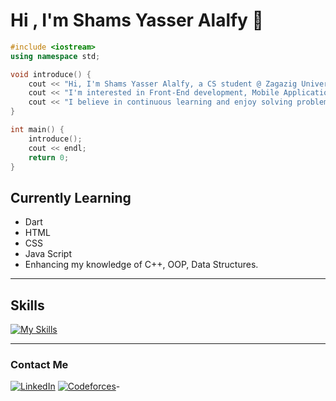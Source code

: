 # Hi , I'm Shams Yasser Alalfy 👋

```cpp
#include <iostream>
using namespace std;

void introduce() {
    cout << "Hi, I'm Shams Yasser Alalfy, a CS student @ Zagazig University." << endl;
    cout << "I'm interested in Front-End development, Mobile Application development , and Cybersecurity." << endl;
    cout << "I believe in continuous learning and enjoy solving problems creatively." << endl;
}

int main() {
    introduce();
    cout << endl;
    return 0;
}

```

## Currently Learning
- Dart
- HTML
- CSS
- Java Script
- Enhancing my knowledge of C++, OOP, Data Structures.

---

## Skills 
[![My Skills](https://skillicons.dev/icons?i=cpp,dart,html,css&perline=3)](https://skillicons.dev)

---

### Contact Me 
[![LinkedIn](https://img.shields.io/badge/LinkedIn-%230A66C2.svg?style=for-the-badge&logo=linkedin&logoColor=white)](https://www.linkedin.com/in/shams-alalfy-bb35a9311) 
[![Codeforces](https://img.shields.io/badge/Codeforces-%231F8ACB.svg?style=for-the-badge&logo=codeforces&logoColor=white)](https://codeforces.com/profile/Shamsaalalfy)-
